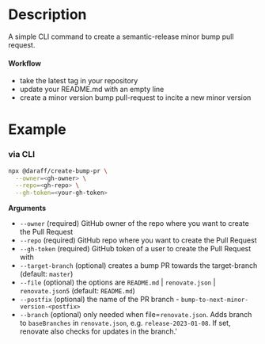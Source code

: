 # Description

A simple CLI command to create a semantic-release minor bump pull request.

#### Workflow
- take the latest tag in your repository
- update your README.md with an empty line
- create a minor version bump pull-request to incite a new minor version


# Example

### via CLI

```bash
npx @daraff/create-bump-pr \
  --owner=<gh-owner> \
  --repo=<gh-repo> \
  --gh-token=<your-gh-token>
```


**Arguments**

- `--owner`         (required) GitHub owner of the repo where you want to create the Pull Request
- `--repo`          (required) GitHub repo where you want to create the Pull Request
- `--gh-token`      (required) GitHub token of a user to create the Pull Request with
- `--target-branch` (optional) creates a bump PR towards the target-branch (default: `master`)
- `--file`          (optional) the options are `README.md` | `renovate.json` | `renovate.json5`  (default: `README.md`)
- `--postfix`       (optional) the name of the PR branch - `bump-to-next-minor-version-<postfix>`
- `--branch`        (optional) only needed when file=`renovate.json`. Adds branch to `baseBranches` in `renovate.json`, e.g. `release-2023-01-08`. If set, renovate also checks for updates in the branch.'
